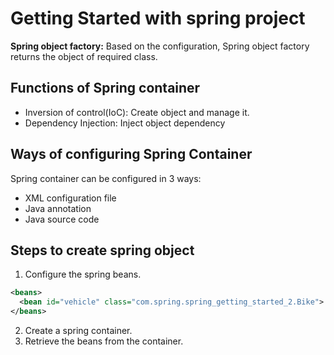 # Getting Started with spring project

**Spring object factory:** Based on the configuration, Spring object factory returns the object of required class.

## Functions of Spring container
* Inversion of control(IoC): Create object and manage it.
* Dependency Injection: Inject object dependency

## Ways of configuring Spring Container
Spring container can be configured in 3 ways: 
* XML configuration file
* Java annotation
* Java source code

## Steps to create spring object
1. Configure the spring beans.
```xml
<beans>
  <bean id="vehicle" class="com.spring.spring_getting_started_2.Bike">
</beans>
```

2. Create a spring container.
3. Retrieve the beans from the container.

